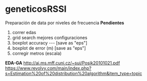 # geneticosRSSI
Preparación de data por niveles de frecuencia
__Pendientes__

1. correr edas
2. grid search mejores configuraciones
3. boxplot accuracy ---		[save as "eps"]
4. boxplot de error (m)		[save as "eps"]
5. corregir metros (escala)	


__EDA-GA__
http://ai.ms.mff.cuni.cz/~sui/Posik20101021.pdf
https://www.revolvy.com/main/index.php?s=Estimation%20of%20distribution%20algorithm&item_type=topic
